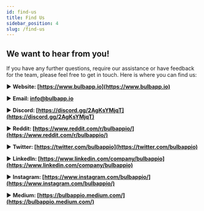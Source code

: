 ```yaml
---
id: find-us
title: Find Us
sidebar_position: 4
slug: /find-us
---
```


## We want to hear from you! 

If you have any further questions, require our assistance or have feedback for the team, please feel free to get in touch. Here is where you can find us:

▶ **Website: [https://www.bulbapp.io](https://www.bulbapp.io)**

▶ **Email: [info@bulbapp.io](mailto:info@bulbapp.io)**

▶ **Discord: [https://discord.gg/2AgKsYMjqT](https://discord.gg/2AgKsYMjqT)**

▶ **Reddit: [https://www.reddit.com/r/bulbappio/](https://www.reddit.com/r/bulbappio/)**

▶ **Twitter: [https://twitter.com/bulbappio](https://twitter.com/bulbappio)**

▶ **LinkedIn: [https://www.linkedin.com/company/bulbappio](https://www.linkedin.com/company/bulbappio)**

▶ **Instagram: [https://www.instagram.com/bulbappio/](https://www.instagram.com/bulbappio/)**

▶ **Medium: [https://bulbappio.medium.com/](https://bulbappio.medium.com/)**

